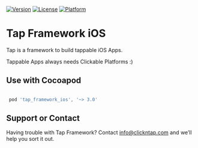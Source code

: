 [![Version](https://api.clickntap.com/3.0.0/Tap%20Framework%20iOS.svg)](https://cocoapods.org/pods/tap_framework_ios)
[![License](https://api.clickntap.com/MIT/License.svg)](https://cocoapods.org/pods/tap_framework_ios)
[![Platform](https://api.clickntap.com/Apple%20iOS/Platform.svg)](https://cocoapods.org/pods/tap_framework_ios)

# Tap Framework iOS

Tap is a framework to build tappable iOS Apps.

Tappable Apps always needs Clickable Platforms :)

## Use with Cocoapod
```gradle

 pod 'tap_framework_ios', '~> 3.0'

```

## Support or Contact
Having trouble with Tap Framework? Contact info@clickntap.com and we’ll help you sort it out.
